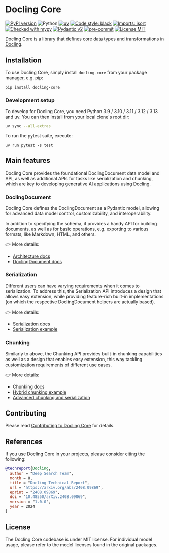 # Docling Core

[![PyPI version](https://img.shields.io/pypi/v/docling-core)](https://pypi.org/project/docling-core/)
![Python](https://img.shields.io/badge/python-3.9%20%7C%203.10%20%7C%20%203.11%20%7C%203.12%20%7C%203.13-blue)
[![uv](https://img.shields.io/endpoint?url=https://raw.githubusercontent.com/astral-sh/uv/main/assets/badge/v0.json)](https://github.com/astral-sh/uv)
[![Code style: black](https://img.shields.io/badge/code%20style-black-000000.svg)](https://github.com/psf/black)
[![Imports: isort](https://img.shields.io/badge/%20imports-isort-%231674b1?style=flat&labelColor=ef8336)](https://pycqa.github.io/isort/)
[![Checked with mypy](https://www.mypy-lang.org/static/mypy_badge.svg)](https://mypy-lang.org/)
[![Pydantic v2](https://img.shields.io/endpoint?url=https://raw.githubusercontent.com/pydantic/pydantic/main/docs/badge/v2.json)](https://pydantic.dev)
[![pre-commit](https://img.shields.io/badge/pre--commit-enabled-brightgreen?logo=pre-commit&logoColor=white)](https://github.com/pre-commit/pre-commit)
[![License MIT](https://img.shields.io/github/license/docling-project/docling-core)](https://opensource.org/licenses/MIT)

Docling Core is a library that defines core data types and transformations in [Docling](https://github.com/docling-project/docling).

## Installation

To use Docling Core, simply install `docling-core` from your package manager, e.g. pip:
```bash
pip install docling-core
```

### Development setup

To develop for Docling Core, you need Python 3.9 / 3.10 / 3.11 / 3.12 / 3.13 and uv. You can then install from your local clone's root dir:
```bash
uv sync --all-extras
```

To run the pytest suite, execute:
```
uv run pytest -s test
```

## Main features

Docling Core provides the foundational DoclingDocument data model and API, as well as
additional APIs for tasks like serialization and chunking, which are key to developing
generative AI applications using Docling.

### DoclingDocument

Docling Core defines the DoclingDocument as a Pydantic model, allowing for advanced
data model control, customizability, and interoperability.

In addition to specifying the schema, it provides a handy API for building documents,
as well as for basic operations, e.g. exporting to various formats, like Markdown, HTML,
and others.

👉 More details:
- [Architecture docs](https://docling-project.github.io/docling/concepts/architecture/)
- [DoclingDocument docs](https://docling-project.github.io/docling/concepts/docling_document/)

### Serialization

Different users can have varying requirements when it comes to serialization.
To address this, the Serialization API introduces a design that allows easy extension,
while providing feature-rich built-in implementations (on which the respective
DoclingDocument helpers are actually based).

👉 More details:
- [Serialization docs](https://docling-project.github.io/docling/concepts/serialization/)
- [Serialization example](https://docling-project.github.io/docling/examples/serialization/)

### Chunking

Similarly to above, the Chunking API provides built-in chunking capabilities as well as
a design that enables easy extension, this way tackling customization requirements of
different use cases.

👉 More details:
- [Chunking docs](https://docling-project.github.io/docling/concepts/chunking/)
- [Hybrid chunking example](https://docling-project.github.io/docling/examples/hybrid_chunking/)
- [Advanced chunking and serialization](https://docling-project.github.io/docling/examples/advanced_chunking_and_serialization/)

## Contributing

Please read [Contributing to Docling Core](./CONTRIBUTING.md) for details.

## References

If you use Docling Core in your projects, please consider citing the following:

```bib
@techreport{Docling,
  author = "Deep Search Team",
  month = 8,
  title = "Docling Technical Report",
  url = "https://arxiv.org/abs/2408.09869",
  eprint = "2408.09869",
  doi = "10.48550/arXiv.2408.09869",
  version = "1.0.0",
  year = 2024
}
```

## License

The Docling Core codebase is under MIT license.
For individual model usage, please refer to the model licenses found in the original packages.
